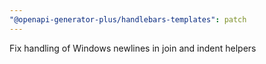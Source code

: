 ```yaml
---
"@openapi-generator-plus/handlebars-templates": patch
---
```


Fix handling of Windows newlines in join and indent helpers
